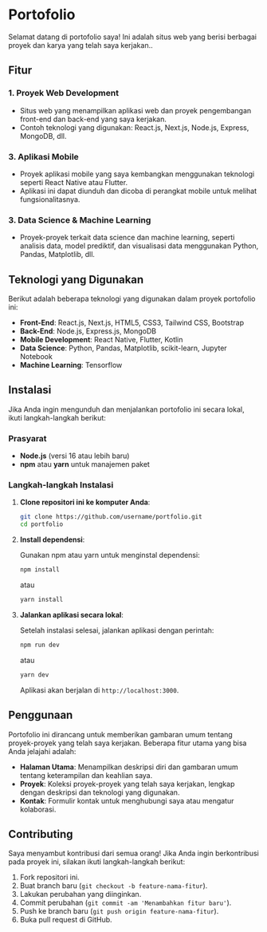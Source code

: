 # Portofolio

Selamat datang di portofolio saya! Ini adalah situs web yang berisi berbagai proyek dan karya yang telah saya kerjakan..

## Fitur

### 1. **Proyek Web Development**
   - Situs web yang menampilkan aplikasi web dan proyek pengembangan front-end dan back-end yang saya kerjakan.
   - Contoh teknologi yang digunakan: React.js, Next.js, Node.js, Express, MongoDB, dll.

### 3. **Aplikasi Mobile**
   - Proyek aplikasi mobile yang saya kembangkan menggunakan teknologi seperti React Native atau Flutter.
   - Aplikasi ini dapat diunduh dan dicoba di perangkat mobile untuk melihat fungsionalitasnya.

### 3. **Data Science & Machine Learning**
   - Proyek-proyek terkait data science dan machine learning, seperti analisis data, model prediktif, dan visualisasi data menggunakan Python, Pandas, Matplotlib, dll.

## Teknologi yang Digunakan

Berikut adalah beberapa teknologi yang digunakan dalam proyek portofolio ini:

- **Front-End**: React.js, Next.js, HTML5, CSS3, Tailwind CSS, Bootstrap
- **Back-End**: Node.js, Express.js, MongoDB
- **Mobile Development**: React Native, Flutter, Kotlin
- **Data Science**: Python, Pandas, Matplotlib, scikit-learn, Jupyter Notebook
- **Machine Learning**: Tensorflow

## Instalasi

Jika Anda ingin mengunduh dan menjalankan portofolio ini secara lokal, ikuti langkah-langkah berikut:

### Prasyarat

- **Node.js** (versi 16 atau lebih baru)
- **npm** atau **yarn** untuk manajemen paket

### Langkah-langkah Instalasi

1. **Clone repositori ini ke komputer Anda**:

   ```bash
   git clone https://github.com/username/portfolio.git
   cd portfolio
   ```

2. **Install dependensi**:

   Gunakan npm atau yarn untuk menginstal dependensi:

   ```bash
   npm install
   ```

   atau

   ```bash
   yarn install
   ```

3. **Jalankan aplikasi secara lokal**:

   Setelah instalasi selesai, jalankan aplikasi dengan perintah:

   ```bash
   npm run dev
   ```

   atau

   ```bash
   yarn dev
   ```

   Aplikasi akan berjalan di `http://localhost:3000`.

## Penggunaan

Portofolio ini dirancang untuk memberikan gambaran umum tentang proyek-proyek yang telah saya kerjakan. Beberapa fitur utama yang bisa Anda jelajahi adalah:

- **Halaman Utama**: Menampilkan deskripsi diri dan gambaran umum tentang keterampilan dan keahlian saya.
- **Proyek**: Koleksi proyek-proyek yang telah saya kerjakan, lengkap dengan deskripsi dan teknologi yang digunakan.
- **Kontak**: Formulir kontak untuk menghubungi saya atau mengatur kolaborasi.

## Contributing

Saya menyambut kontribusi dari semua orang! Jika Anda ingin berkontribusi pada proyek ini, silakan ikuti langkah-langkah berikut:

1. Fork repositori ini.
2. Buat branch baru (`git checkout -b feature-nama-fitur`).
3. Lakukan perubahan yang diinginkan.
4. Commit perubahan (`git commit -am 'Menambahkan fitur baru'`).
5. Push ke branch baru (`git push origin feature-nama-fitur`).
6. Buka pull request di GitHub.
